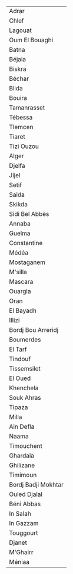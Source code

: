 |                     |
|---------------------|
| Adrar               |
| Chlef               |
| Lagouat             |
| Oum El Bouaghi      |
| Batna               |
| Béjaia              |
| Biskra              |
| Béchar              |
| Blida               |
| Bouira              |
| Tamanrasset         |
| Tébessa             |
| Tlemcen             |
| Tiaret              |
| Tizi Ouzou          |
| Alger               |
| Djelfa              |
| Jijel               |
| Setif               |
| Saida               |
| Skikda              |
| Sidi Bel Abbès      |
| Annaba              |
| Guelma              |
| Constantine         |
| Médéa               |
| Mostaganem          |
| M'silla             |
| Mascara             |
| Ouargla             |
| Oran                |
| El Bayadh           |
| Illizi              |
| Bordj Bou Arreridj  |
| Boumerdes           |
| El Tarf             |
| Tindouf             |
| Tissemsilet         |
| El Oued             |
| Khenchela           |
| Souk Ahras          |
| Tipaza              |
| Milla               |
| Ain Defla           |
| Naama               |
| Timouchent          |
| Ghardaia            |
| Ghilizane           |
| Timimoun            |
| Bordj Badji Mokhtar |
| Ouled Djalal        |
| Béni Abbas          |
| In Salah            |
| In Gazzam           |
| Touggourt           |
| Djanet              |
| M'Ghairr            |
| Méniaa              |

